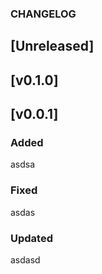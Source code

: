 ### CHANGELOG

## [Unreleased]

## [v0.1.0]

## [v0.0.1]

### Added
asdsa
### Fixed
asdas
### Updated
asdasd
